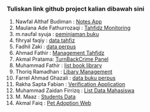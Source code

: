 ### Tuliskan link github project kalian dibawah sini  

1. Nawfal Althaf Budiman : [Notes App](https://github.com/Althaf-Budiman/NotesAppLaravel)
2. Maulana Ade Fathurrozaqi : [Tahfidz Monitoring](https://github.com/maulzzzaqi/TahfidzMonitoring)  
3. m.naufal syuja : [peminjaman buku](https://github.com/petelpop/peminjaman_buku.git) 
4. fihryal faqiy : [data tahfiz](https://github.com/fihryal/project.git)  
5. Fadhil Zaki : [data perpus](https://github.com/zfadhil/data-perpus)
6. Ahmad Fathir : [Management Tahfidz](https://github.com/Zzfathir/management-tahfidz)
7. Akmal Pratama: [TurnBackCrime Panel](https://github.com/malpraku/LaravelProject)  
8. Muhammad Fathir : [list book library](https://github.com/mfathirr/library-app)  
9. Thoriq Ramadhan : [Libary Management](https://github.com/thoriqramadhan/LibaryManagement)
10. Farrel Ahmad Ghazali : [data buku perpus](https://github.com/farrelahmad/book)  
11. Rakha Sapta Fabian : [Verification Application](https://github.com/rakhasf/hope)
12. Muhammad Zaidan Firrizq : [List Data Mahasiswa](https://github.com/Firrizq/laravel-project)
13. M. Maaz : [Students Data](https://github.com/maazshakeel/students_data)
14. Akmal Faiq : [Pet Adoption Web](https://github.com/akmalranyan/laravel-Project)  
